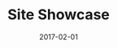 ---
title: Site Showcase
linktitle: Site Showcase
description: A collection of sites built using Hugo.
date: 2017-02-01
publishdate: 2017-02-01
lastmod: 2017-02-01
categories: []
tags: [introduction,overview]
weight: 01
draft: false
hidesectioncontents: false
type: showcase
layout: showcaselist.html
aliases: [/site-showcase/]
notesforauthors:
---